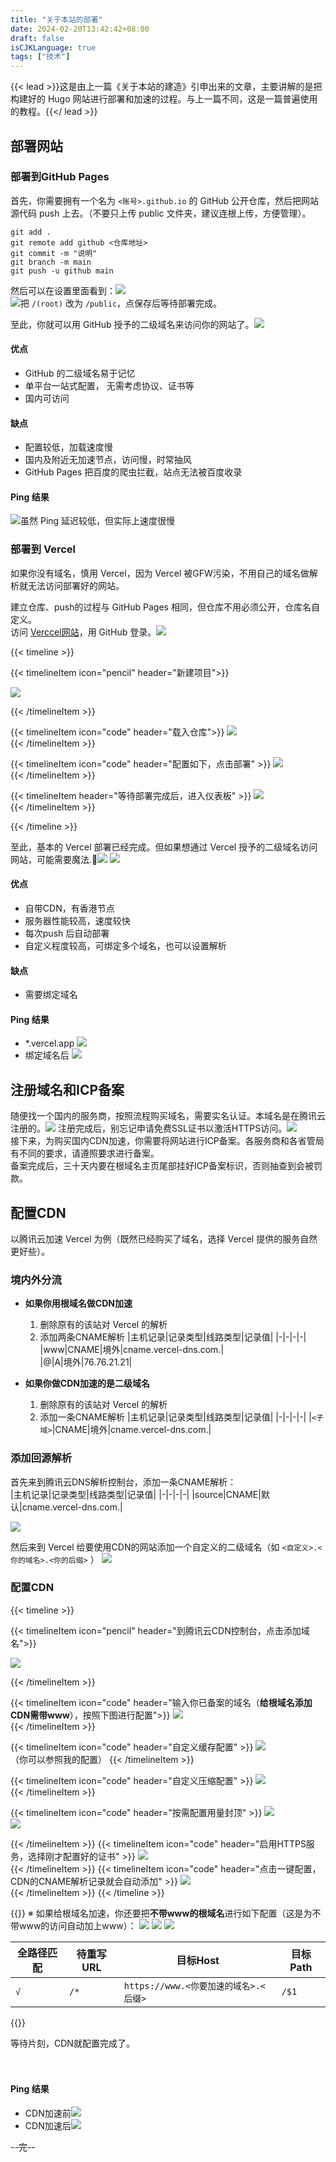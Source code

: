 ```yaml
---
title: "关于本站的部署"
date: 2024-02-20T13:42:42+08:00
draft: false
isCJKLanguage: true
tags: ["技术"]
---
```


{{< lead >}}这是由上一篇《关于本站的建造》引申出来的文章，主要讲解的是把构建好的 Hugo 网站进行部署和加速的过程。与上一篇不同，这是一篇普遍使用的教程。{{</ lead >}}
## 部署网站  
### 部署到GitHub Pages  

首先，你需要拥有一个名为 `<账号>.github.io` 的 GitHub 公开仓库，然后把网站源代码 push 上去。（不要只上传 public 文件夹，建议连根上传，方便管理）。
```shell
git add .
git remote add github <仓库地址>
git commit -m "说明"
git branch -m main
git push -u github main
```
然后可以在设置里面看到：![](截图_选择区域_20240220135808.png)  
![](截图_选择区域_20240220140716.png)把 `/(root)` 改为 `/public`，点保存后等待部署完成。  

至此，你就可以用 GitHub 授予的二级域名来访问你的网站了。![](截图_选择区域_20240220141022.png)  
#### 优点  
- GitHub 的二级域名易于记忆
- 单平台一站式配置， 无需考虑协议、证书等 
- 国内可访问

#### 缺点
- 配置较低，加载速度慢
- 国内及附近无加速节点，访问慢，时常抽风
- GitHub Pages 把百度的爬虫拦截，站点无法被百度收录  

#### Ping 结果
![](截图_选择区域_20240220150550.png "虽然 Ping 延迟较低，但实际上速度很慢")

### 部署到 Vercel
如果你没有域名，慎用 Vercel，因为 Vercel 被GFW污染，不用自己的域名做解析就无法访问部署好的网站。   

建立仓库、push的过程与 GitHub Pages 相同，但仓库不用必须公开，仓库名自定义。  
访问 [Verccel网站](https://vercel.com/)，用 GitHub 登录。![](截图_选择区域_20240220142422.png)  

{{< timeline >}}

{{< timelineItem icon="pencil" header="新建项目">}}  

<img src="截图_选择区域_20240220142622.png"/>   


{{< /timelineItem >}}


{{< timelineItem icon="code" header="载入仓库">}}
<img src="截图_选择区域_20240220142818.png"/>   
{{< /timelineItem >}}

{{< timelineItem  icon="code" header="配置如下，点击部署" >}}
<img src="截图_选择区域_20240220142949.png"/>  
{{< /timelineItem >}}

{{< timelineItem header="等待部署完成后，进入仪表板" >}}
<img src="截图_选择区域_20240220143543.png"/>  
{{< /timelineItem >}}

{{< /timeline >}}  

至此，基本的 Vercel 部署已经完成。但如果想通过 Vercel 授予的二级域名访问网站，可能需要魔法.:dog:![](截图_选择区域_20240220144937.png)
![](截图_选择区域_20240220145430.png)  
#### 优点
- 自带CDN，有香港节点
- 服务器性能较高，速度较快
- 每次push 后自动部署
- 自定义程度较高，可绑定多个域名，也可以设置解析

#### 缺点
- 需要绑定域名  

#### Ping 结果  
- \*.vercel.app ![](截图_选择区域_20240220145944.png)
- 绑定域名后 ![](截图_选择区域_20240220150731.png)

## 注册域名和ICP备案  
随便找一个国内的服务商，按照流程购买域名，需要实名认证。本域名是在腾讯云注册的。![](截图_选择区域_20240220152545.png)
注册完成后，别忘记申请免费SSL证书以激活HTTPS访问。![](截图_选择区域_20240220153010.png)   
接下来，为购买国内CDN加速，你需要将网站进行ICP备案。各服务商和各省管局有不同的要求，请遵照要求进行备案。  
备案完成后，三十天内要在根域名主页尾部挂好ICP备案标识，否则抽查到会被罚款。  


## 配置CDN  
以腾讯云加速 Vercel 为例（既然已经购买了域名，选择 Vercel 提供的服务自然更好些）。





### 境内外分流

- **如果你用根域名做CDN加速**  
	1. 删除原有的该站对 Vercel 的解析
	2. 添加两条CNAME解析
|主机记录|记录类型|线路类型|记录值|
|-|-|-|-|
|www|CNAME|境外|cname.vercel-dns.com.|   
|@|A|境外|76.76.21.21|  

- **如果你做CDN加速的是二级域名**  
	1. 删除原有的该站对 Vercel 的解析
	2. 添加一条CNAME解析
|主机记录|记录类型|线路类型|记录值|
|-|-|-|-|
|`<子域>`|CNAME|境外|cname.vercel-dns.com.|   


### 添加回源解析
首先来到腾讯云DNS解析控制台，添加一条CNAME解析：  
|主机记录|记录类型|线路类型|记录值|
|-|-|-|-|
|source|CNAME|默认|cname.vercel-dns.com.|   

 ![](截图_选择区域_20240220163309.png)


然后来到 Vercel 给要使用CDN的网站添加一个自定义的二级域名（如 `<自定义>.<你的域名>.<你的后缀>` ） ![](截图_选择区域_20240220162821.png)  


### 配置CDN
{{< timeline >}}

{{< timelineItem icon="pencil" header="到腾讯云CDN控制台，点击添加域名">}}  

<img src="截图_选择区域_20240220161819.png"/>   


{{< /timelineItem >}}


{{< timelineItem icon="code" header="输入你已备案的域名（**给根域名添加CDN需带www**），按照下图进行配置">}}
<img src="截图_选择区域_20240220162357.png"/>   
{{< /timelineItem >}}

{{< timelineItem  icon="code" header="自定义缓存配置" >}}
<img src="截图_选择区域_20240220165304.png"/>  
（你可以参照我的配置）
{{< /timelineItem >}}

{{< timelineItem icon="code" header="自定义压缩配置" >}}
<img src="截图_选择区域_20240220165330.png"/>   
{{< /timelineItem >}}

{{< timelineItem icon="code" header="按需配置用量封顶" >}}
<img src="截图_选择区域_20240220180819.png"/>  
<img src="截图_选择区域_20240220180950.png"/>  

{{< /timelineItem >}}
{{< timelineItem icon="code" header="启用HTTPS服务，选择刚才配置好的证书" >}}
<img src="截图_选择区域_20240220181111.png"/>  
{{< /timelineItem >}}
{{< timelineItem icon="code" header="点击一键配置，CDN的CNAME解析记录就会自动添加" >}}
<img src="截图_选择区域_20240220181504.png"/>  
{{< /timelineItem >}}
{{< /timeline >}}  

{{<alert icon="na" >}}
※ 如果给根域名加速，你还要把**不带www的根域名**进行如下配置（这是为不带www的访问自动加上www）：
![](截图_选择区域_20240220182720.png)
![](截图_选择区域_20240220182804.png)
![](截图_选择区域_20240220182854.png)  


全路径匹配|待重写URL|目标Host|目标Path
-|-|-|-
`√`|`/*`|`https://www.<你要加速的域名>.<后缀>`|`/$1`  


{{</alert>}}  


等待片刻，CDN就配置完成了。  
<br/>
<br/>

#### Ping 结果
- CDN加速前![](截图_选择区域_20240220200737.png)  
- CDN加速后![](截图_选择区域_20240220205156.png)  

--完--